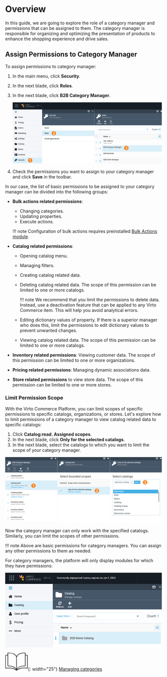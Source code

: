 # Overview

In this guide, we are going to explore the role of a category manager and permissions that can be assigned to them. The category manager is responsible for organizing and optimizing the presentation of products to enhance the shopping experience and drive sales. 

## Assign Permissions to Category Manager

To assign permissions to category manager:

1. In the main menu, click **Security**.
1. In the next blade, click **Roles**.
1. In the next blade, click **B2B Category Manager**.

    ![Add category manager](media/add-category-manager.png)

1. Check the permissions you want to assign to your category manager and click **Save** in the toolbar.

In our case, the list of basic permissions to be assigned to your category manager can be divided into the following groups:

* **Bulk actions related permissions**:
    * Changing categories.
    * Updating properties.
    * Execute actions.

    !!! note 
        Configuration of bulk actions requires preinstalled [Bulk Actions module](https://github.com/VirtoCommerce/vc-module-bulk-actions/releases).

* **Catalog related permissions**:
    * Opening catalog menu.
    * Managing filters.
    * Creating catalog related data.
    * Deleting catalog related data. The scope of this permission can be limited to one or more catalogs.

        !!! note
            We recommend that you limit the permissions to delete data. Instead, use a deactivation feature that can be applied to any Virto Commerce item. This will help you avoid analytical errors.
    
    * Editing dictionary values of property. If there is a superior manager who does this, limit the permissions to edit dictionary values to prevent unwanted changes.

    * Viewing catalog related data. The scope of this permission can be limited to one or more catalogs.

* **Inventory related permissions**: Viewing customer data. The scope of this permission can be limited to one or more organizations.

* **Pricing related permissions**: Managing dynamic associations data.

* **Store related permissions** to view store data. The scope of this permission can be limited to one or more stores.

### Limit Permission Scope

With the Virto Commerce Platform, you can limit scopes of specific permissions to specific catalogs, organizations, or stores. Let's explore how to limit permissions of a category manager to view catalog related data to specific catalogs:

1. Click **Catalog:read. Assigned scopes**. 
1. In the next blade, click **Only for the selected catalogs**. 
1. In the next blade, select the catalogs to which you want to limit the scope of your category manager.

![Scope of catalogs](media/category-manager-limitations.png)

Now the category manager can only work with the specified catalogs. Similarly, you can limit the scopes of other permissions.

!!! note
    Above are basic permissions for category managers. You can assign any other permissions to them as needed.

For category managers, the platform will only display modules for which they have permissions:

![Modules for category managers](media/category-manager-limitations2.png)

![Readmore](media/readmore.png){: width="25"} [Managing categories](../catalog/managing-categories.md)
